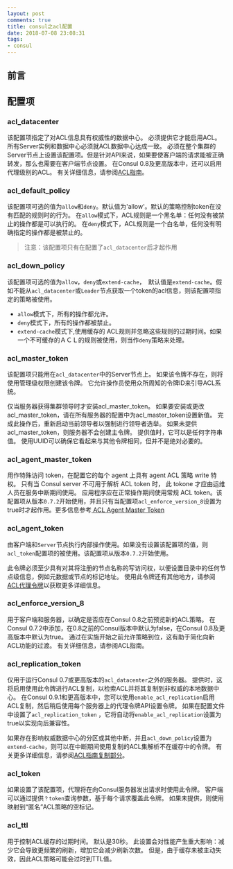 ```yaml
---
layout: post
comments: true
title: consul之acl配置
date: 2018-07-08 23:08:31
tags:
- consul
---
```


## 前言

## 配置项

### acl_datacenter 

该配置项指定了对ACL信息具有权威性的数据中心。 必须提供它才能启用ACL。 所有Server实例和数据中心必须就ACL数据中心达成一致。 
必须在整个集群的Server节点上设置该配置项。但是针对API来说，如果要使客户端的请求能被正确转发，那么也需要在客户端节点设置。 
在Consul 0.8及更高版本中，还可以启用代理级别的ACL。 有关详细信息，请参阅[ACL指南](https://www.consul.io/docs/guides/acl.html)。

### acl_default_policy

该配置项可选的值为`allow`和`deny`。默认值为'allow'。默认的策略控制token在没有匹配的规则时的行为。
在`allow`模式下，ACL规则是一个黑名单：任何没有被禁止的操作都是可以执行的。
在`deny`模式下，ACL规则是一个白名单，任何没有明确指定的操作都是被禁止的。

> 注意：该配置项只有在配置了`acl_datacenter`后才起作用

### acl_down_policy

该配置项可选的值为`allow`，`deny`或`extend-cache`，　默认值是`extend-cache`。假如不能从`acl_datacenter`或`Leader`节点获取一个token的acl信息，则该配置项指定的策略被使用。

- `allow`模式下，所有的操作都允许。 
- `deny`模式下，所有的操作都被禁止。 
- `extend-cache`模式下,使用缓存的 ACL规则并忽略这些规则的过期时间。如果一个不可缓存的ＡＣＬ的规则被使用，则当作`deny`策略来处理。

### acl_master_token

该配置项只能用在`acl_datacenter`中的Server节点上。 如果该令牌不存在，则将使用管理级权限创建该令牌。 它允许操作员使用众所周知的令牌ID来引导ACL系统。

仅当服务器获得集群领导时才安装acl_master_token。 如果要安装或更改acl_master_token，请在所有服务器的配置中为acl_master_token设置新值。 完成此操作后，重新启动当前领导者以强制进行领导者选举。 如果未提供acl_master_token，则服务器不会创建主令牌。 提供值时，它可以是任何字符串值。 使用UUID可以确保它看起来与其他令牌相同，但并不是绝对必要的。

### acl_agent_master_token

用作特殊访问 token，在配置它的每个 agent 上具有 agent ACL 策略 write 特权。 只有当 Consul server 不可用于解析 ACL token 时， 此 tokone 才应由运维人员在服务中断期间使用。 应用程序应在正常操作期间使用常规 ACL token。该配置项从版本`0.7.2`开始使用，并且只有当配置项`acl_enforce_version_8`设置为true时才起作用。更多信息参考[ ACL Agent Master Token ](https://www.consul.io/docs/guides/acl.html#acl-agent-master-token)


### acl_agent_token

由客户端和`Server`节点执行内部操作使用。如果没有设置该配置项的值，则`acl_token`配置项的被使用。该配置项从版本`0.7.2`开始使用。

此令牌必须至少具有对其将注册的节点名称的写访问权，以便设置目录中的任何节点级信息，例如元数据或节点的标记地址。 使用此令牌还有其他地方，请参阅[ACL代理令牌](https://www.consul.io/docs/guides/acl.html#acl-agent-token)以获取更多详细信息。

### acl_enforce_version_8

用于客户端和服务器，以确定是否应在Consul 0.8之前预览新的ACL策略。 在Consul 0.7.2中添加，在0.8之前的Consul版本中默认为false，在Consul 0.8及更高版本中默认为true。 通过在实施开始之前允许策略到位，这有助于简化向新ACL功能的过渡。 有关详细信息，请参阅ACL指南。

### acl_replication_token

仅用于运行Consul 0.7或更高版本的`acl_datacenter`之外的服务器。 提供时，这将启用使用此令牌进行ACL复制，以检索ACL并将其复制到非权威的本地数据中心。 在Consul 0.9.1和更高版本中，您可以使用`enable_acl_replication`启用ACL复制，然后稍后使用每个服务器上的代理令牌API设置令牌。 如果在配置文件中设置了`acl_replication_token` ，它将自动将`enable_acl_replication`设置为true以实现向后兼容性。

如果存在影响权威数据中心的分区或其他中断，并且`acl_down_policy`设置为`extend-cache`，则可以在中断期间使用复制的ACL集解析不在缓存中的令牌。 有关更多详细信息，请参阅[ACL指南复制部分](https://www.consul.io/docs/guides/acl.html#replication)。

### acl_token

如果设置了该配置项，代理将在向Consul服务器发出请求时使用此令牌。 客户端可以通过提供`？token`查询参数，基于每个请求覆盖此令牌。 如果未提供，则使用映射到“匿名”ACL策略的空标记。

### acl_ttl

用于控制ACL缓存的过期时间。 默认是30秒。 此设置会对性能产生重大影响：减少它会导致更频繁的刷新，增加它会减少刷新次数。 但是，由于缓存未被主动失效，因此ACL策略可能会过时到TTL值。

